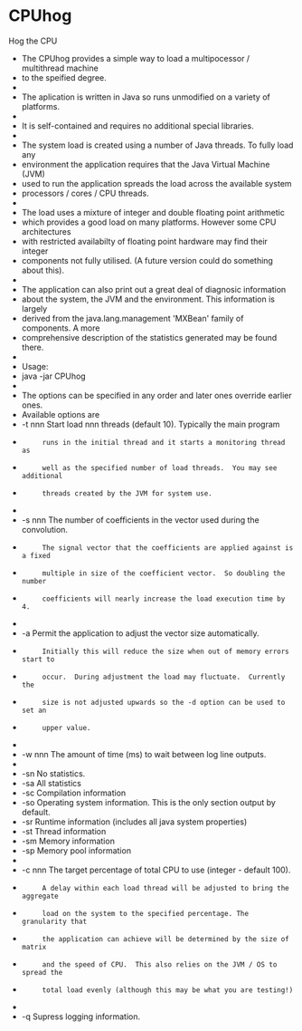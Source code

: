# CPUhog
Hog the CPU

 * The CPUhog provides a simple way to load a multipocessor / multithread machine
 * to the speified degree.
 *
 * The aplication is written in Java so runs unmodified on a variety of platforms.
 *
 * It is self-contained and requires no additional special libraries.
 *
 * The system load is created using a number of Java threads. To fully load any
 * environment the application requires that the Java Virtual Machine (JVM)
 * used to run the application spreads the load across the available system
 * processors / cores / CPU threads.
 *
 * The load uses a mixture of integer and double floating point arithmetic
 * which provides a good load on many platforms.  However some CPU architectures
 * with restricted availabilty of floating point hardware may find their integer
 * components not fully utilised.  (A future version could do something about this).
 *
 * The application can also print out a great deal of diagnosic information
 * about the system, the JVM and the environment. This information is largely
 * derived from the java.lang.management 'MXBean' family of components.  A more
 * comprehensive description of the statistics generated may be found there.
 *
 * Usage:
 * java -jar CPUhog <options>
 *
 * The options can be specified in any order and later ones override earlier ones.
 * Available options are
 * -t nnn   Start load nnn threads (default 10).  Typically the main program
 *          runs in the initial thread and it starts a monitoring thread as
 *          well as the specified number of load threads.  You may see additional
 *          threads created by the JVM for system use.
 *
 * -s nnn   The number of coefficients in the vector used during the convolution.
 *          The signal vector that the coefficients are applied against is a fixed
 *          multiple in size of the coefficient vector.  So doubling the number
 *          coefficients will nearly increase the load execution time by 4.
 *
 * -a       Permit the application to adjust the vector size automatically.
 *          Initially this will reduce the size when out of memory errors start to
 *          occur.  During adjustment the load may fluctuate.  Currently the
 *          size is not adjusted upwards so the -d option can be used to set an
 *          upper value.
 *
 * -w nnn   The amount of time (ms) to wait between log line outputs.
 *
 * -sn      No statistics.
 * -sa      All statistics
 * -sc      Compilation information
 * -so      Operating system information.  This is the only section output by default.
 * -sr      Runtime information (includes all java system properties)
 * -st      Thread information
 * -sm      Memory information
 * -sp      Memory pool information
 *
 * -c nnn   The target percentage of total CPU to use (integer - default 100).
 *          A delay within each load thread will be adjusted to bring the aggregate
 *          load on the system to the specified percentage. The granularity that
 *          the application can achieve will be determined by the size of matrix
 *          and the speed of CPU.  This also relies on the JVM / OS to spread the
 *          total load evenly (although this may be what you are testing!)
 *
 * -q       Supress logging information.
